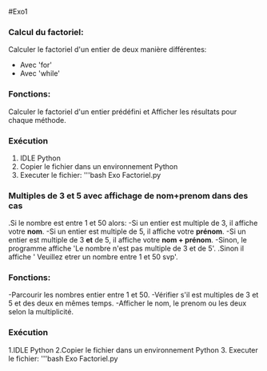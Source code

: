 #Exo1
### Calcul du factoriel:
Calculer le factoriel d'un entier de deux manière différentes:
- Avec 'for'
- Avec 'while'
### Fonctions:
Calculer le factoriel d'un entier prédéfini et Afficher les résultats pour chaque méthode.
### Exécution
1. IDLE Python
2. Copier le fichier dans un environnement Python
3. Executer le fichier:
   '''bash
   Exo Factoriel.py
### Multiples de 3 et 5 avec affichage de nom+prenom dans des cas
.Si le nombre est entre 1 et 50 alors:
  -Si un entier est multiple de 3, il affiche votre **nom**.
  -Si un entier est multiple de 5, il affiche votre **prénom**.
  -Si un entier est multiple de 3 **et** de 5, il affiche votre **nom + prénom**.
  -Sinon, le programme affiche 'Le nombre n'est pas multiple de 3 et de 5'.
.Sinon il affiche ' Veuillez etrer un nombre entre 1 et 50 svp'.
### Fonctions:
-Parcourir les nombres entier entre 1 et 50.
-Vérifier s'il est multiples de 3 et 5 et des deux en mêmes temps.
-Afficher le nom, le prenom ou les deux selon la multiplicité.
### Exécution
1.IDLE Python
2.Copier le fichier dans un environnement Python
3. Executer le fichier:
   '''bash
   Exo Factoriel.py
